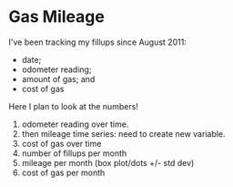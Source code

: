 # Gas Mileage

I've been tracking my fillups since August 2011:
* date;
* odometer reading;
* amount of gas; and 
* cost of gas

Here I plan to look at the numbers!

1. odometer reading over time. 
2. then mileage time series: need to create new variable.
3. cost of gas over time
4. number of fillups per month
5. mileage per month (box plot/dots +/- std dev)
6. cost of gas per month